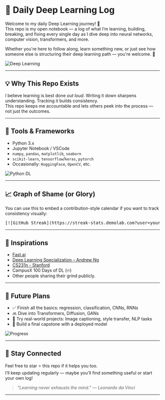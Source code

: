 <h1>🧠 Daily Deep Learning Log</h1>

<p>Welcome to my daily Deep Learning journey! 🚀<br>
This repo is my open notebook — a log of what I’m learning, building, breaking, and fixing every single day as I dive deep into neural networks, computer vision, transformers, and more.</p>

<p>Whether you're here to follow along, learn something new, or just see how someone else is structuring their deep learning path — you're welcome. 🙌</p>

<p><img src="https://media.giphy.com/media/h408T6Y5GfmXBKW62l/giphy.gif" alt="Deep Learning"></p>

<hr>

<h2>💡 Why This Repo Exists</h2>

<p>I believe learning is best done <em>out loud</em>. Writing it down sharpens understanding. Tracking it builds consistency.<br>
This repo keeps me accountable and lets others peek into the process — not just the outcomes.</p>

<hr>

<h2>🧭 Tools & Frameworks</h2>

<ul>
  <li>Python 3.x</li>
  <li>Jupyter Notebook / VSCode</li>
  <li><code>numpy</code>, <code>pandas</code>, <code>matplotlib</code>, <code>seaborn</code></li>
  <li><code>scikit-learn</code>, <code>tensorflow</code>/<code>keras</code>, <code>pytorch</code></li>
  <li>Occasionally: <code>HuggingFace</code>, <code>OpenCV</code>, etc.</li>
</ul>

<p><img src="https://media.giphy.com/media/TilmLMmWrRYYHjLfub/giphy.gif" alt="Python DL"></p>

<hr>

<h2>📈 Graph of Shame (or Glory)</h2>

<p>You can use this to embed a contribution-style calendar if you want to track consistency visually:</p>

<pre>
[![GitHub Streak](https://streak-stats.demolab.com?user=your_username&theme=radical)](https://git.io/streak-stats)
</pre>

<hr>

<h2>🧠 Inspirations</h2>

<ul>
  <li><a href="https://course.fast.ai/">Fast.ai</a></li>
  <li><a href="https://www.deeplearning.ai/">Deep Learning Specialization – Andrew Ng</a></li>
  <li><a href="http://cs231n.stanford.edu/">CS231n - Stanford</a></li>
  <li>CampusX 100 Days of DL (🔥)</li>
  <li>Other people sharing their grind publicly.</li>
</ul>

<hr>

<h2>🧩 Future Plans</h2>

<ul>
  <li>✅ Finish all the basics: regression, classification, CNNs, RNNs</li>
  <li>🔜 Dive into Transformers, Diffusion, GANs</li>
  <li>🔬 Try real-world projects: Image captioning, style transfer, NLP tasks</li>
  <li>🎯 Build a final capstone with a deployed model</li>
</ul>

<p><img src="https://media.giphy.com/media/v1.Y2lkPTc5MGI3NjExdHN1dm9uYndzZWZmc3FjbnF1ZXYzOHd5aWx4Z2h4bHplbTR2cXkwMCZlcD12MV9naWZzX3NlYXJjaCZjdD1n/l3q2K5jinAlChoCLS/giphy.gif" alt="Progress"></p>

<hr>

<h2>🤘 Stay Connected</h2>

<p>Feel free to star ⭐ this repo if it helps you too.<br>
I’ll keep updating regularly — maybe you'll find something useful or start your own log!</p>

<blockquote><em>"Learning never exhausts the mind." — Leonardo da Vinci</em></blockquote>

<hr>

